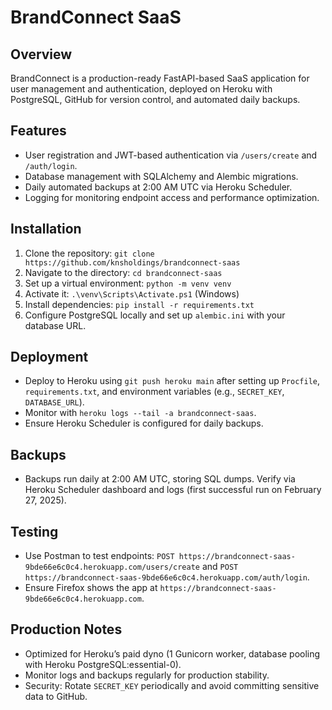 # BrandConnect SaaS

## Overview
BrandConnect is a production-ready FastAPI-based SaaS application for user management and authentication, deployed on Heroku with PostgreSQL, GitHub for version control, and automated daily backups.

## Features
- User registration and JWT-based authentication via `/users/create` and `/auth/login`.
- Database management with SQLAlchemy and Alembic migrations.
- Daily automated backups at 2:00 AM UTC via Heroku Scheduler.
- Logging for monitoring endpoint access and performance optimization.

## Installation
1. Clone the repository: `git clone https://github.com/knsholdings/brandconnect-saas`
2. Navigate to the directory: `cd brandconnect-saas`
3. Set up a virtual environment: `python -m venv venv`
4. Activate it: `.\venv\Scripts\Activate.ps1` (Windows)
5. Install dependencies: `pip install -r requirements.txt`
6. Configure PostgreSQL locally and set up `alembic.ini` with your database URL.

## Deployment
- Deploy to Heroku using `git push heroku main` after setting up `Procfile`, `requirements.txt`, and environment variables (e.g., `SECRET_KEY`, `DATABASE_URL`).
- Monitor with `heroku logs --tail -a brandconnect-saas`.
- Ensure Heroku Scheduler is configured for daily backups.

## Backups
- Backups run daily at 2:00 AM UTC, storing SQL dumps. Verify via Heroku Scheduler dashboard and logs (first successful run on February 27, 2025).

## Testing
- Use Postman to test endpoints: `POST https://brandconnect-saas-9bde66e6c0c4.herokuapp.com/users/create` and `POST https://brandconnect-saas-9bde66e6c0c4.herokuapp.com/auth/login`.
- Ensure Firefox shows the app at `https://brandconnect-saas-9bde66e6c0c4.herokuapp.com`.

## Production Notes
- Optimized for Heroku’s paid dyno (1 Gunicorn worker, database pooling with Heroku PostgreSQL:essential-0).
- Monitor logs and backups regularly for production stability.
- Security: Rotate `SECRET_KEY` periodically and avoid committing sensitive data to GitHub.